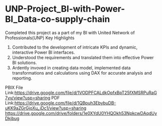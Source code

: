 # UNP-Project_BI-with-Power-BI_Data-co-supply-chain
  Completed this project as a part of my BI with United Network of Professionals(UNP)
  Key Highlights
 1. Contributed to the development of intricate KPIs and dynamic, interactive Power BI interfaces.
 2. Understood the requirements and translated them into effective Power BI solutions.
 3. Ardently invoved in creating data model, implemented data transformations and calculations using DAX for accurate analysis and reporting.

PBIX File Link:https://drive.google.com/file/d/1VODPFCALdkOpfxBpT25fXMSRPuRaG7yv/view?usp=sharing
PDF Link:https://drive.google.com/file/d/1QBpuh3EbybuDB-uKK9aZGrGjoXu_jDc1/view?usp=sharing
https://drive.google.com/drive/folders/1e0XYdU0YHQOkh53NpkcwDAqdUyDkjbug


 
 
